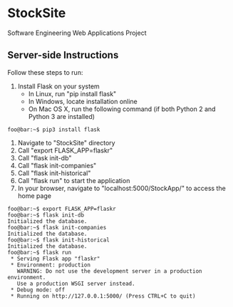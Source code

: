 # StockSite
Software Engineering Web Applications Project


## Server-side Instructions 
Follow these steps to run:

1. Install Flask on your system
    * In Linux, run "pip install flask"
    * In Windows, locate installation online
    * On Mac OS X, run the following command (if both Python 2 and Python 3 are installed)
    
```console
foo@bar:~$ pip3 install flask
```
1. Navigate to "StockSite" directory
2. Call "export FLASK_APP=flaskr"
3. Call "flask init-db"
4. Call "flask init-companies"
5. Call "flask init-historical"
6. Call "flask run" to start the application
7. In your browser, navigate to "localhost:5000/StockApp/" to access the home page

```console
foo@bar:~$ export FLASK_APP=flaskr
foo@bar:~$ flask init-db
Initialized the database.
foo@bar:~$ flask init-companies
Initialized the database.
foo@bar:~$ flask init-historical
Initialized the database.
foo@bar:~$ flask run
 * Serving Flask app "flaskr"
 * Environment: production
   WARNING: Do not use the development server in a production environment.
   Use a production WSGI server instead.
 * Debug mode: off
 * Running on http://127.0.0.1:5000/ (Press CTRL+C to quit)
```
